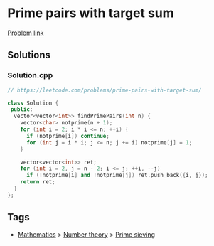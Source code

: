 # Prime pairs with target sum

[Problem link](https://leetcode.com/problems/prime-pairs-with-target-sum/)

## Solutions


### Solution.cpp
```cpp
// https://leetcode.com/problems/prime-pairs-with-target-sum/

class Solution {
 public:
  vector<vector<int>> findPrimePairs(int n) {
    vector<char> notprime(n + 1);
    for (int i = 2; i * i <= n; ++i) {
      if (notprime[i]) continue;
      for (int j = i * i; j <= n; j += i) notprime[j] = 1;
    }

    vector<vector<int>> ret;
    for (int i = 2, j = n - 2; i <= j; ++i, --j)
      if (!notprime[i] and !notprime[j]) ret.push_back({i, j});
    return ret;
  }
};
```
## Tags

* [Mathematics](/Collections/mathematics.md#mathematics) > [Number theory](/Collections/mathematics.md#number-theory) > [Prime sieving](/Collections/mathematics.md#prime-sieving)
